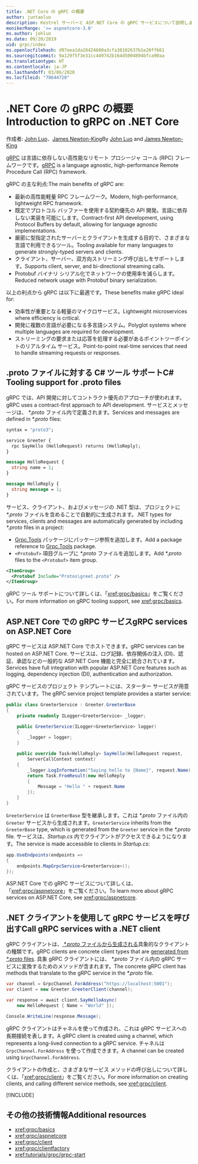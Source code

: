 ```yaml
---
title: .NET Core の gRPC の概要
author: juntaoluo
description: Kestrel サーバーと ASP.NET Core の gRPC サービスについて説明します。
monikerRange: '>= aspnetcore-3.0'
ms.author: johluo
ms.date: 09/20/2019
uid: grpc/index
ms.openlocfilehash: d97eea1da28424680a3cfa38102637b1e20ff661
ms.sourcegitcommit: 9a129f5f3e31cc449742b164d5004894bfca90aa
ms.translationtype: HT
ms.contentlocale: ja-JP
ms.lasthandoff: 03/06/2020
ms.locfileid: "78644720"
---
```

# <a name="introduction-to-grpc-on-net-core"></a><span data-ttu-id="855ee-103">.NET Core の gRPC の概要</span><span class="sxs-lookup"><span data-stu-id="855ee-103">Introduction to gRPC on .NET Core</span></span>

<span data-ttu-id="855ee-104">作成者: [John Luo](https://github.com/juntaoluo)、[James Newton-King](https://twitter.com/jamesnk)</span><span class="sxs-lookup"><span data-stu-id="855ee-104">By [John Luo](https://github.com/juntaoluo) and [James Newton-King](https://twitter.com/jamesnk)</span></span>

<span data-ttu-id="855ee-105">[gRPC](https://grpc.io/docs/guides/) は言語に依存しない高性能なリモート プロシージャ コール (RPC) フレームワークです。</span><span class="sxs-lookup"><span data-stu-id="855ee-105">[gRPC](https://grpc.io/docs/guides/) is a language agnostic, high-performance Remote Procedure Call (RPC) framework.</span></span>

<span data-ttu-id="855ee-106">gRPC の主な利点:</span><span class="sxs-lookup"><span data-stu-id="855ee-106">The main benefits of gRPC are:</span></span>
* <span data-ttu-id="855ee-107">最新の高性能軽量 RPC フレームワーク。</span><span class="sxs-lookup"><span data-stu-id="855ee-107">Modern, high-performance, lightweight RPC framework.</span></span>
* <span data-ttu-id="855ee-108">既定でプロトコル バッファーを使用する契約優先の API 開発。言語に依存しない実装を可能にします。</span><span class="sxs-lookup"><span data-stu-id="855ee-108">Contract-first API development, using Protocol Buffers by default, allowing for language agnostic implementations.</span></span>
* <span data-ttu-id="855ee-109">厳密に型指定されたサーバーとクライアントを生成する目的で、さまざまな言語で利用できるツール。</span><span class="sxs-lookup"><span data-stu-id="855ee-109">Tooling available for many languages to generate strongly-typed servers and clients.</span></span>
* <span data-ttu-id="855ee-110">クライアント、サーバー、双方向ストリーミング呼び出しをサポートします。</span><span class="sxs-lookup"><span data-stu-id="855ee-110">Supports client, server, and bi-directional streaming calls.</span></span>
* <span data-ttu-id="855ee-111">Protobuf バイナリ シリアル化でネットワークの使用率を減らします。</span><span class="sxs-lookup"><span data-stu-id="855ee-111">Reduced network usage with Protobuf binary serialization.</span></span>

<span data-ttu-id="855ee-112">以上の利点から gRPC は以下に最適です。</span><span class="sxs-lookup"><span data-stu-id="855ee-112">These benefits make gRPC ideal for:</span></span>
* <span data-ttu-id="855ee-113">効率性が重要となる軽量のマイクロサービス。</span><span class="sxs-lookup"><span data-stu-id="855ee-113">Lightweight microservices where efficiency is critical.</span></span>
* <span data-ttu-id="855ee-114">開発に複数の言語が必要になる多言語システム。</span><span class="sxs-lookup"><span data-stu-id="855ee-114">Polyglot systems where multiple languages are required for development.</span></span>
* <span data-ttu-id="855ee-115">ストリーミングの要求または応答を処理する必要があるポイントツーポイントのリアルタイム サービス。</span><span class="sxs-lookup"><span data-stu-id="855ee-115">Point-to-point real-time services that need to handle streaming requests or responses.</span></span>

## <a name="c-tooling-support-for-proto-files"></a><span data-ttu-id="855ee-116">.proto ファイルに対する C# ツール サポート</span><span class="sxs-lookup"><span data-stu-id="855ee-116">C# Tooling support for .proto files</span></span>

<span data-ttu-id="855ee-117">gRPC では、API 開発に対してコントラクト優先のアプローチが使われます。</span><span class="sxs-lookup"><span data-stu-id="855ee-117">gRPC uses a contract-first approach to API development.</span></span> <span data-ttu-id="855ee-118">サービスとメッセージは、 *\*.proto* ファイル内で定義されます。</span><span class="sxs-lookup"><span data-stu-id="855ee-118">Services and messages are defined in *\*.proto* files:</span></span>

```protobuf
syntax = "proto3";

service Greeter {
  rpc SayHello (HelloRequest) returns (HelloReply);
}

message HelloRequest {
  string name = 1;
}

message HelloReply {
  string message = 1;
}
```

<span data-ttu-id="855ee-119">サービス、クライアント、およびメッセージの .NET 型は、プロジェクトに *\*.proto* ファイルを含めることで自動的に生成されます。</span><span class="sxs-lookup"><span data-stu-id="855ee-119">.NET types for services, clients and messages are automatically generated by including *\*.proto* files in a project:</span></span>

* <span data-ttu-id="855ee-120">[Grpc.Tools](https://www.nuget.org/packages/Grpc.Tools/) パッケージにパッケージ参照を追加します。</span><span class="sxs-lookup"><span data-stu-id="855ee-120">Add a package reference to [Grpc.Tools](https://www.nuget.org/packages/Grpc.Tools/) package.</span></span>
* <span data-ttu-id="855ee-121">`<Protobuf>` 項目グループに *\*.proto* ファイルを追加します。</span><span class="sxs-lookup"><span data-stu-id="855ee-121">Add *\*.proto* files to the `<Protobuf>` item group.</span></span>

```xml
<ItemGroup>
  <Protobuf Include="Protos\greet.proto" />
</ItemGroup>
```

<span data-ttu-id="855ee-122">gRPC ツール サポートについて詳しくは、「<xref:grpc/basics>」をご覧ください。</span><span class="sxs-lookup"><span data-stu-id="855ee-122">For more information on gRPC tooling support, see <xref:grpc/basics>.</span></span>

## <a name="grpc-services-on-aspnet-core"></a><span data-ttu-id="855ee-123">ASP.NET Core での gRPC サービス</span><span class="sxs-lookup"><span data-stu-id="855ee-123">gRPC services on ASP.NET Core</span></span>

<span data-ttu-id="855ee-124">gRPC サービスは ASP.NET Core でホストできます。</span><span class="sxs-lookup"><span data-stu-id="855ee-124">gRPC services can be hosted on ASP.NET Core.</span></span> <span data-ttu-id="855ee-125">サービスは、ログ記録、依存関係の注入 (DI)、認証、承認などの一般的な ASP.NET Core 機能と完全に統合されています。</span><span class="sxs-lookup"><span data-stu-id="855ee-125">Services have full integration with popular ASP.NET Core features such as logging, dependency injection (DI), authentication and authorization.</span></span>

<span data-ttu-id="855ee-126">gRPC サービスのプロジェクト テンプレートには、スターター サービスが用意されています。</span><span class="sxs-lookup"><span data-stu-id="855ee-126">The gRPC service project template provides a starter service:</span></span>

```csharp
public class GreeterService : Greeter.GreeterBase
{
    private readonly ILogger<GreeterService> _logger;

    public GreeterService(ILogger<GreeterService> logger)
    {
        _logger = logger;
    }

    public override Task<HelloReply> SayHello(HelloRequest request,
        ServerCallContext context)
    {
        _logger.LogInformation("Saying hello to {Name}", request.Name);
        return Task.FromResult(new HelloReply 
        {
            Message = "Hello " + request.Name
        });
    }
}
```

<span data-ttu-id="855ee-127">`GreeterService` は `GreeterBase` 型を継承します。これは *\*.proto* ファイル内の `Greeter` サービスから生成されます。</span><span class="sxs-lookup"><span data-stu-id="855ee-127">`GreeterService` inherits from the `GreeterBase` type, which is generated from the `Greeter` service in the *\*.proto* file.</span></span> <span data-ttu-id="855ee-128">サービスは、*Startup.cs* 内でクライアントがアクセスできるようになります。</span><span class="sxs-lookup"><span data-stu-id="855ee-128">The service is made accessible to clients in *Startup.cs*:</span></span>

```csharp
app.UseEndpoints(endpoints =>
{
    endpoints.MapGrpcService<GreeterService>();
});
```

<span data-ttu-id="855ee-129">ASP.NET Core での gRPC サービスについて詳しくは、「<xref:grpc/aspnetcore>」をご覧ください。</span><span class="sxs-lookup"><span data-stu-id="855ee-129">To learn more about gRPC services on ASP.NET Core, see <xref:grpc/aspnetcore>.</span></span>

## <a name="call-grpc-services-with-a-net-client"></a><span data-ttu-id="855ee-130">.NET クライアントを使用して gRPC サービスを呼び出す</span><span class="sxs-lookup"><span data-stu-id="855ee-130">Call gRPC services with a .NET client</span></span>

<span data-ttu-id="855ee-131">gRPC クライアントは、[ *\*.proto* ファイルから生成される](xref:grpc/basics#generated-c-assets)具象的なクライアントの種類です。</span><span class="sxs-lookup"><span data-stu-id="855ee-131">gRPC clients are concrete client types that are [generated from *\*.proto* files](xref:grpc/basics#generated-c-assets).</span></span> <span data-ttu-id="855ee-132">具象 gRPC クライアントには、 *\*.proto* ファイル内の gRPC サービスに変換するためのメソッドが含まれます。</span><span class="sxs-lookup"><span data-stu-id="855ee-132">The concrete gRPC client has methods that translate to the gRPC service in the *\*.proto* file.</span></span>

```csharp
var channel = GrpcChannel.ForAddress("https://localhost:5001");
var client = new Greeter.GreeterClient(channel);

var response = await client.SayHelloAsync(
    new HelloRequest { Name = "World" });

Console.WriteLine(response.Message);
```

<span data-ttu-id="855ee-133">gRPC クライアントはチャネルを使って作成され、これは gRPC サービスへの長期接続を表します。</span><span class="sxs-lookup"><span data-stu-id="855ee-133">A gRPC client is created using a channel, which represents a long-lived connection to a gRPC service.</span></span> <span data-ttu-id="855ee-134">チャネルは `GrpcChannel.ForAddress` を使って作成できます。</span><span class="sxs-lookup"><span data-stu-id="855ee-134">A channel can be created using `GrpcChannel.ForAddress`.</span></span>

<span data-ttu-id="855ee-135">クライアントの作成と、さまざまなサービス メソッドの呼び出しについて詳しくは、「<xref:grpc/client>」をご覧ください。</span><span class="sxs-lookup"><span data-stu-id="855ee-135">For more information on creating clients, and calling different service methods, see <xref:grpc/client>.</span></span>

[!INCLUDE[](~/includes/gRPCazure.md)]

## <a name="additional-resources"></a><span data-ttu-id="855ee-136">その他の技術情報</span><span class="sxs-lookup"><span data-stu-id="855ee-136">Additional resources</span></span>

* <xref:grpc/basics>
* <xref:grpc/aspnetcore>
* <xref:grpc/client>
* <xref:grpc/clientfactory>
* <xref:tutorials/grpc/grpc-start>
